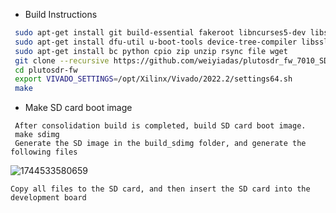 
* Build Instructions
```bash
 sudo apt-get install git build-essential fakeroot libncurses5-dev libssl-dev ccache
 sudo apt-get install dfu-util u-boot-tools device-tree-compiler libssl1.0-dev mtools
 sudo apt-get install bc python cpio zip unzip rsync file wget
 git clone --recursive https://github.com/weiyiadas/plutosdr_fw_7010_SDR.git
 cd plutosdr-fw
 export VIVADO_SETTINGS=/opt/Xilinx/Vivado/2022.2/settings64.sh
 make

```


* Make SD card boot image
```
 After consolidation build is completed, build SD card boot image.
 make sdimg
 Generate the SD image in the build_sdimg folder, and generate the following files
 ```
![1744533580659](https://github.com/user-attachments/assets/fa599cc4-be92-48e0-b6b3-710a280cb6fa)
```
Copy all files to the SD card, and then insert the SD card into the development board
```
